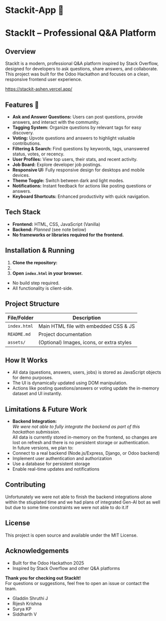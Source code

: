 # Stackit-App 🚀
# StackIt – Professional Q&A Platform 

## Overview

StackIt is a modern, professional Q&A platform inspired by Stack Overflow, designed for developers to ask questions, share answers, and collaborate. This project was built for the Odoo Hackathon and focuses on a clean, responsive frontend user experience.

https://stackit-ashen.vercel.app/

## Features 🚀

- **Ask and Answer Questions:** Users can post questions, provide answers, and interact with the community.
- **Tagging System:** Organize questions by relevant tags for easy discovery.
- **Voting:** Upvote questions and answers to highlight valuable contributions.
- **Filtering & Search:** Find questions by keywords, tags, unanswered status, votes, or recency.
- **User Profiles:** View top users, their stats, and recent activity.
- **Job Board:** Explore developer job postings.
- **Responsive UI:** Fully responsive design for desktops and mobile devices.
- **Theme Toggle:** Switch between dark and light modes.
- **Notifications:** Instant feedback for actions like posting questions or answers.
- **Keyboard Shortcuts:** Enhanced productivity with quick navigation.

## Tech Stack

- **Frontend:** HTML, CSS, JavaScript (Vanilla)
- **Backend:** _Planned_ (see note below)
- **No frameworks or libraries required for the frontend.**

## Installation & Running

1. **Clone the repository:**
2. 
2. **Open `index.html` in your browser.**
- No build step required.
- All functionality is client-side.

## Project Structure

| File/Folder     | Description                                |
|-----------------|--------------------------------------------|
| `index.html`    | Main HTML file with embedded CSS & JS      |
| `README.md`     | Project documentation                      |
| `assets/`       | (Optional) Images, icons, or extra styles  |

## How It Works

- All data (questions, answers, users, jobs) is stored as JavaScript objects for demo purposes.
- The UI is dynamically updated using DOM manipulation.
- Actions like posting questions/answers or voting update the in-memory dataset and UI instantly.

## Limitations & Future Work

- **Backend Integration:**  
_We were not able to fully integrate the backend as part of this hackathon submission._  
All data is currently stored in-memory on the frontend, so changes are lost on refresh and there is no persistent storage or authentication.  
In future versions, we plan to:
- Connect to a real backend (Node.js/Express, Django, or Odoo backend)
- Implement user authentication and authorization
- Use a database for persistent storage
- Enable real-time updates and notifications

## Contributing

Unfortunately we were not able to finish the backend integrations alone within the stiuplated time and we had plans of integrated Gen-AI bot as well but due to some time constraints we were not able to do it.If  

## License

This project is open source and available under the MIT License.

## Acknowledgements

- Built for the Odoo Hackathon 2025
- Inspired by Stack Overflow and other Q&A platforms

**Thank you for checking out StackIt!**  
For questions or suggestions, feel free to open an issue or contact the team.

- Gladdin Shruthi J
- Rijesh Krishna
- Surya KP
- Siddharth V
